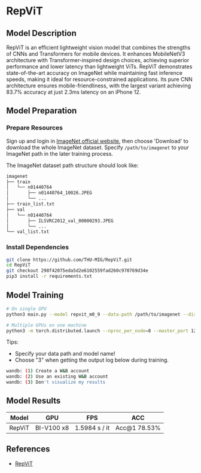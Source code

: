# RepViT

## Model Description

RepViT is an efficient lightweight vision model that combines the strengths of CNNs and Transformers for mobile devices.
It enhances MobileNetV3 architecture with Transformer-inspired design choices, achieving superior performance and lower
latency than lightweight ViTs. RepViT demonstrates state-of-the-art accuracy on ImageNet while maintaining fast
inference speeds, making it ideal for resource-constrained applications. Its pure CNN architecture ensures
mobile-friendliness, with the largest variant achieving 83.7% accuracy at just 2.3ms latency on an iPhone 12.

## Model Preparation

### Prepare Resources

Sign up and login in [ImageNet official website](https://www.image-net.org/index.php), then choose 'Download' to
download the whole ImageNet dataset. Specify `/path/to/imagenet` to your ImageNet path in the later training process.

The ImageNet dataset path structure should look like:

```bash
imagenet
├── train
│   └── n01440764
│       ├── n01440764_10026.JPEG
│       └── ...
├── train_list.txt
├── val
│   └── n01440764
│       ├── ILSVRC2012_val_00000293.JPEG
│       └── ...
└── val_list.txt
```

### Install Dependencies

```bash
git clone https://github.com/THU-MIG/RepViT.git
cd RepViT
git checkout 298f42075eda5d2e6102559fad260c970769d34e
pip3 install -r requirements.txt
```

## Model Training

```bash
# On single GPU
python3 main.py --model repvit_m0_9 --data-path /path/to/imagenet --dist-eval

# Multiple GPUs on one machine
python3 -m torch.distributed.launch --nproc_per_node=8 --master_port 12346 --use_env main.py --model repvit_m0_9 --data-path /path/to/imagenet --dist-eval
```

Tips:

- Specify your data path and model name!
- Choose "3" when getting the output log below during training.

```bash
wandb: (1) Create a W&B account
wandb: (2) Use an existing W&B account
wandb: (3) Don't visualize my results
```

## Model Results

| Model  | GPU        | FPS           | ACC          |
|--------|------------|---------------|--------------|
| RepViT | BI-V100 x8 | 1.5984 s / it | Acc@1 78.53% |

## References

- [RepViT](https://github.com/THU-MIG/RepViT/tree/298f42075eda5d2e6102559fad260c970769d34e)
